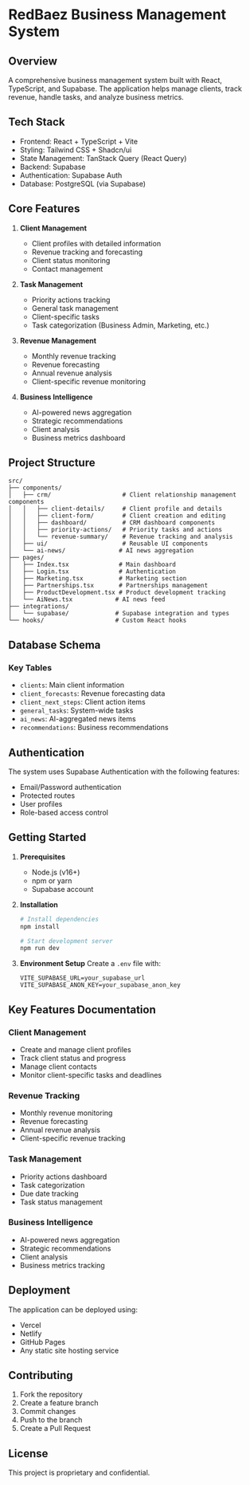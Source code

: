 # RedBaez Business Management System

## Overview
A comprehensive business management system built with React, TypeScript, and Supabase. The application helps manage clients, track revenue, handle tasks, and analyze business metrics.

## Tech Stack
- Frontend: React + TypeScript + Vite
- Styling: Tailwind CSS + Shadcn/ui
- State Management: TanStack Query (React Query)
- Backend: Supabase
- Authentication: Supabase Auth
- Database: PostgreSQL (via Supabase)

## Core Features
1. **Client Management**
   - Client profiles with detailed information
   - Revenue tracking and forecasting
   - Client status monitoring
   - Contact management

2. **Task Management**
   - Priority actions tracking
   - General task management
   - Client-specific tasks
   - Task categorization (Business Admin, Marketing, etc.)

3. **Revenue Management**
   - Monthly revenue tracking
   - Revenue forecasting
   - Annual revenue analysis
   - Client-specific revenue monitoring

4. **Business Intelligence**
   - AI-powered news aggregation
   - Strategic recommendations
   - Client analysis
   - Business metrics dashboard

## Project Structure

```
src/
├── components/
│   ├── crm/                    # Client relationship management components
│   │   ├── client-details/     # Client profile and details
│   │   ├── client-form/        # Client creation and editing
│   │   ├── dashboard/          # CRM dashboard components
│   │   ├── priority-actions/   # Priority tasks and actions
│   │   └── revenue-summary/    # Revenue tracking and analysis
│   ├── ui/                     # Reusable UI components
│   └── ai-news/               # AI news aggregation
├── pages/
│   ├── Index.tsx              # Main dashboard
│   ├── Login.tsx              # Authentication
│   ├── Marketing.tsx          # Marketing section
│   ├── Partnerships.tsx       # Partnerships management
│   ├── ProductDevelopment.tsx # Product development tracking
│   └── AiNews.tsx            # AI news feed
├── integrations/
│   └── supabase/             # Supabase integration and types
└── hooks/                    # Custom React hooks
```

## Database Schema

### Key Tables
- `clients`: Main client information
- `client_forecasts`: Revenue forecasting data
- `client_next_steps`: Client action items
- `general_tasks`: System-wide tasks
- `ai_news`: AI-aggregated news items
- `recommendations`: Business recommendations

## Authentication
The system uses Supabase Authentication with the following features:
- Email/Password authentication
- Protected routes
- User profiles
- Role-based access control

## Getting Started

1. **Prerequisites**
   - Node.js (v16+)
   - npm or yarn
   - Supabase account

2. **Installation**
   ```bash
   # Install dependencies
   npm install

   # Start development server
   npm run dev
   ```

3. **Environment Setup**
   Create a `.env` file with:
   ```
   VITE_SUPABASE_URL=your_supabase_url
   VITE_SUPABASE_ANON_KEY=your_supabase_anon_key
   ```

## Key Features Documentation

### Client Management
- Create and manage client profiles
- Track client status and progress
- Manage client contacts
- Monitor client-specific tasks and deadlines

### Revenue Tracking
- Monthly revenue monitoring
- Revenue forecasting
- Annual revenue analysis
- Client-specific revenue tracking

### Task Management
- Priority actions dashboard
- Task categorization
- Due date tracking
- Task status management

### Business Intelligence
- AI-powered news aggregation
- Strategic recommendations
- Client analysis
- Business metrics tracking

## Deployment
The application can be deployed using:
- Vercel
- Netlify
- GitHub Pages
- Any static site hosting service

## Contributing
1. Fork the repository
2. Create a feature branch
3. Commit changes
4. Push to the branch
5. Create a Pull Request

## License
This project is proprietary and confidential.